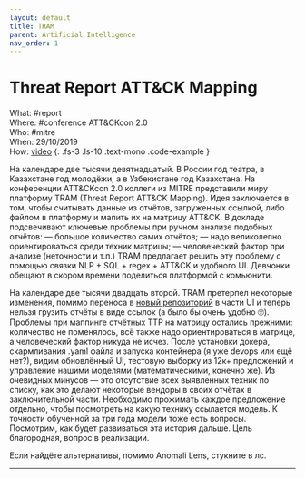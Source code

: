 ```yaml
---
layout: default
title: TRAM
parent: Artificial Intelligence
nav_order: 1
---
```

# Threat Report ATT&CK Mapping

What: #report\
Where: #conference ATT&CKcon 2.0\
Who: #mitre\
When: 29/10/2019\
How: [video]
{: .fs-3 .ls-10 .text-mono .code-example }

На календаре две тысячи девятнадцатый. В России год театра, в Казахстане год молодёжи, а в Узбекистане год Казахстана. 
На конференции ATT&CKcon 2.0 коллеги из MITRE представили миру платформу TRAM (Threat Report ATT&CK Mapping). Идея заключается в том, чтобы считывать данные из отчётов, загруженных ссылкой, либо файлом в платформу и мапить их на матрицу ATT&CK. В докладе подсвечивают ключевые проблемы при ручном анализе подобных отчётов:
— большое количество самих отчётов;
— надо великолепно ориентироваться среди техник матрицы;
— человеческий фактор при анализе (неточности и т.п.)
TRAM предлагает решить эту проблему c помощью связки NLP + SQL + regex + ATT&CK и удобного UI. Девчонки обещают в скором времени поделиться платформой с комьюнити.

На календаре две тысячи двадцать второй.
TRAM претерпел некоторые изменения, помимо переноса в [новый репозиторий] в части UI и теперь нельзя грузить отчёты в виде ссылок (а было бы очень удобно 🙄). 
Проблемы при маппинге отчётных TTP на матрицу остались прежними: количество не поменялось, всё также надо ориентироваться в матрице, а человеческий фактор никуда не исчез. 
После установки докера, скармливания .yaml файла и запуска контейнера (я уже devops или ещё нет?), видим обновлённый UI, тестовую выборку из 12к+ предложений и управление нашими моделями (математическими, конечно же).
Из очевидных минусов — это отсутствие всех выявленных техник по списку, как это делают некоторые вендоры в своих отчётах в заключительной части. Необходимо прожимать каждое предложение отдельно, чтобы посмотреть на какую технику ссылается модель. К точности обученной за три года модели тоже есть вопросы.
Посмотрим, как будет развиваться эта история дальше. Цель благородная, вопрос в реализации. 

Если найдёте альтернативы, помимо Anomali Lens, стукните в лс.

----
[video]:https://youtu.be/jVkMd9mAE-U
[новый репозиторий]:https://github.com/center-for-threat-informed-defense/tram